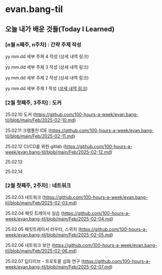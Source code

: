 # evan.bang-til

## 오늘 내가 배운 것들(Today I Learned)
### [n월 n째주, n주차] : 간략 주제 작성 

yy.mm.dd 세부 주제 4 작성 (상세 내역 링크)

yy.mm.dd 세부 주제 3 작성 (상세 내역 링크)

yy.mm.dd 세부 주제 2 작성 (상세 내역 링크)

yy.mm.dd 세부 주제 1 작성 ([상세 내역 링크](https://github.com/kakao-cloud-edu-5/til-template/blob/main/Jan/yyyy-mm-dd))

### [2월 첫째주, 3주차] : 도커

25.02.10 도커 (https://github.com/100-hours-a-week/evan.bang-til/blob/main/Feb/2025-02-10.md)

25.02.11 크램폴린 IDE (https://github.com/100-hours-a-week/evan.bang-til/blob/main/Feb/2025-02-11.md)

25.02.12 CI/CD를 위한 gitlab (https://github.com/100-hours-a-week/evan.bang-til/blob/main/Feb/2025-02-12.md)

25.02.13 

25.02.14 


### [2월 첫째주, 2주차] : 네트워크

25.02.03 네트워크 (https://github.com/100-hours-a-week/evan.bang-til/blob/main/Feb/2025-02-03.md)

25.02.04 패킷 트레이서 실습 (https://github.com/100-hours-a-week/evan.bang-til/blob/main/Feb/2025-02-04.md)

25.02.05 패킷트레이서 라우터, 스위치 (https://github.com/100-hours-a-week/evan.bang-til/blob/main/Feb/2025-02-05.md)

25.02.06 네트워크 보안 (https://github.com/100-hours-a-week/evan.bang-til/blob/main/Feb/2025-02-06.md)

25.02.07 딥다이브 - 프로토콜 심화 연구 (https://github.com/100-hours-a-week/evan.bang-til/blob/main/Feb/2025-02-07.md)



